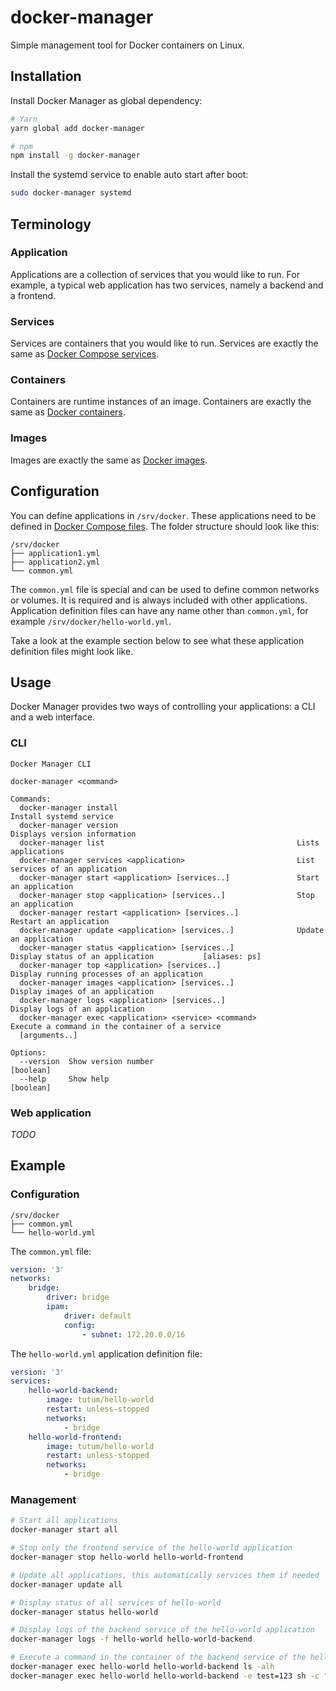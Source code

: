 # docker-manager

Simple management tool for Docker containers on Linux.

## Installation
Install Docker Manager as global dependency:
```bash
# Yarn
yarn global add docker-manager

# npm
npm install -g docker-manager
```

Install the systemd service to enable auto start after boot:
```bash
sudo docker-manager systemd
```

## Terminology
### Application
Applications are a collection of services that you would like to run. For example, a typical web application has two services, namely a backend and a frontend.

### Services
Services are containers that you would like to run. Services are exactly the same as [Docker Compose services](https://docs.docker.com/compose/compose-file/#service-configuration-reference).

### Containers
Containers are runtime instances of an image. Containers are exactly the same as [Docker containers](https://docs.docker.com/glossary/#container).

### Images
Images are exactly the same as [Docker images](https://docs.docker.com/glossary/#image).

## Configuration
You can define applications in `/srv/docker`. These applications need to be defined in [Docker Compose files](https://docs.docker.com/compose/compose-file/). The folder structure should look like this:
```
/srv/docker
├── application1.yml
├── application2.yml
└── common.yml
```

The `common.yml` file is special and can be used to define common networks or volumes. It is required and is always included with other applications. Application definition files can have any name other than `common.yml`, for example `/srv/docker/hello-world.yml`.

Take a look at the example section below to see what these application definition files might look like.

## Usage
Docker Manager provides two ways of controlling your applications: a CLI and a web interface.

### CLI
```
Docker Manager CLI

docker-manager <command>

Commands:
  docker-manager install                                        Install systemd service
  docker-manager version                                        Displays version information
  docker-manager list                                           Lists applications
  docker-manager services <application>                         List services of an application
  docker-manager start <application> [services..]               Start an application
  docker-manager stop <application> [services..]                Stop an application
  docker-manager restart <application> [services..]             Restart an application
  docker-manager update <application> [services..]              Update an application
  docker-manager status <application> [services..]              Display status of an application           [aliases: ps]
  docker-manager top <application> [services..]                 Display running processes of an application
  docker-manager images <application> [services..]              Display images of an application
  docker-manager logs <application> [services..]                Display logs of an application
  docker-manager exec <application> <service> <command>         Execute a command in the container of a service
  [arguments..]

Options:
  --version  Show version number                                                                               [boolean]
  --help     Show help                                                                                         [boolean]
```

### Web application
*TODO*

## Example
### Configuration
```
/srv/docker
├── common.yml
└── hello-world.yml
```

The `common.yml` file:
```yml
version: '3'
networks:
    bridge:
        driver: bridge
        ipam:
            driver: default
            config:
                - subnet: 172.20.0.0/16
```

The `hello-world.yml` application definition file:
```yml
version: '3'
services:
    hello-world-backend:
        image: tutum/hello-world
        restart: unless-stopped
        networks:
            - bridge
    hello-world-frontend:
        image: tutum/hello-world
        restart: unless-stopped
        networks:
            - bridge
```

### Management
```bash
# Start all applications
docker-manager start all

# Stop only the frontend service of the hello-world application
docker-manager stop hello-world hello-world-frontend

# Update all applications, this automatically services them if needed
docker-manager update all

# Display status of all services of hello-world
docker-manager status hello-world

# Display logs of the backend service of the hello-world application
docker-manager logs -f hello-world hello-world-backend

# Execute a command in the container of the backend service of the hello-world application
docker-manager exec hello-world hello-world-backend ls -alh
docker-manager exec hello-world hello-world-backend -e test=123 sh -c "echo \$test"
```
